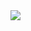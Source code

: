 <img src="https://img.shields.io/badge/html5-E34F26?style=for-the-badge&logo=html5&logoColor=white">

